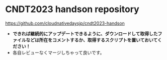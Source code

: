 # CNDT2023 handson repository

https://github.com/cloudnativedaysjp/cndt2023-handson

* **できれば継続的にアップデートできるように、ダウンロードして取得したファイルなどは所在をコメントするか、取得するスクリプトを置いておいてください！**
* 各自レビューなくマージしちゃって良いです。


